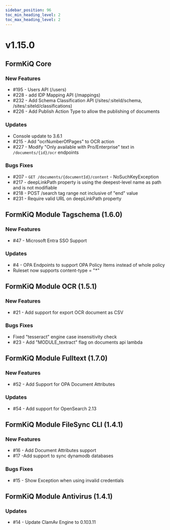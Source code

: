 ```yaml
---
sidebar_position: 96
toc_min_heading_level: 2
toc_max_heading_level: 2
---
```


# v1.15.0

## FormKiQ Core

### New Features

* #195 - Users API (/users)
* #228 - add IDP Mapping API (/mappings)
* #232 - Add Schema Classification API (/sites/:siteId/schema, /sites/:siteId/classifications)
* #226 - Add Publish Action Type to allow the publishing of documents

### Updates

* Console update to 3.6.1
* #215 - Add "ocrNumberOfPages" to OCR action
* #227 - Modify "Only available with Pro/Enterprise" text in `/documents/{id}/ocr` endpoints

### Bugs Fixes

* #207 - `GET /documents/{documentId}/content` - NoSuchKeyException
* #217 - deepLinkPath property is using the deepest-level name as path and is not modifiable
* #218 - POST /search tag range not inclusive of "end" value
* #231 - Require valid URL on deepLinkPath property

## FormKiQ Module Tagschema (1.6.0)

### New Features

* #47 - Microsoft Entra SSO Support

### Updates

* #4 - OPA Endpoints to support OPA Policy Items instead of whole policy
* Ruleset now supports content-type = "*"

## FormKiQ Module OCR (1.5.1)

### New Features

* #21 - Add support for export OCR document as CSV

### Bugs Fixes

* Fixed "tesseract" engine case insensitivity check
* #23 - Add "MODULE_textract" flag on documents api lambda

## FormKiQ Module Fulltext (1.7.0)

### New Features

* #52 - Add Support for OPA Document Attributes

### Updates

* #54 - Add support for OpenSearch 2.13

## FormKiQ Module FileSync CLI (1.4.1)

### New Features

* #16 - Add Document Attributes support
* #17 -Add support to sync dynamodb databases

### Bugs Fixes

* #15 - Show Exception when using invalid credentials

## FormKiQ Module Antivirus (1.4.1)

### Updates

* #14 - Update ClamAv Engine to 0.103.11
